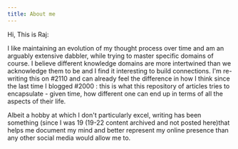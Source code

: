 ```yaml
---
title: About me
---
```

Hi, This is Raj: 

I like maintaining an evolution of my thought process over time and am
an arguably extensive dabbler, while trying to master
specific domains of course. I believe different knowledge domains are
more intertwined than we acknowledge them to be and I find it
interesting to build connections. I'm re-writing this on #2110 and can
already feel the difference in how I think since the last time I
blogged #2000 : this is what this repository of articles tries to
encapsulate - given time, how different one can end up in terms of all
the aspects of their life.  

Albeit a hobby at which I don't particularly excel, writing has been something (since I
was 19 (19-22 content archived and not posted here)that
helps me document my mind and better represent my online presence than
any other social media would allow me to.

